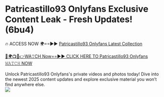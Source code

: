 # Patricastillo93 Onlyfans Exclusive Content Leak - Fresh Updates! (6bu4)

🔥 ACCESS NOW 🌍==►► <a href="https://tinyurl.com/kvy9nzfs" rel="nofollow">Patricastillo93 Onlyfans Latest Collection</a>
<br><br>
[🔴🌍📺📱👉WA𝚃CH Now==►► CLICK HERE TO Patricastillo93 Onlyfans 𝚆𝙰𝚃𝙲𝙷 NOW](https://tinyurl.com/kvy9nzfs)
<br><br>
Unlock Patricastillo93 Onlyfans's private videos and photos today! Dive into the newest 2025 content updates and explore exclusive material you won’t find anywhere else.
<br>
<a href="https://tinyurl.com/kvy9nzfs" rel="nofollow" data-target="animated-image.originalLink"><img src="https://camo.githubusercontent.com/8a4f000d20f83aca3bf7ec5f350d767afa0574a8a352519fd8cfa583a6f93a33/68747470733a2f2f692e696d6775722e636f6d2f644a486b345a712e676966" data-canonical-src="https://i.imgur.com/dJHk4Zq.gif" style="max-width: 100%; display: inline-block;" data-target="animated-image.originalImage"></a>
<br>
